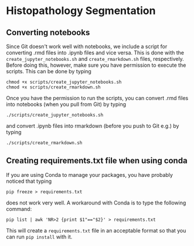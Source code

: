 # Histopathology Segmentation

## Converting notebooks
Since Git doesn't work well with notebooks, we include a script for converting .rmd files
into .ipynb files and vice versa. This is done with the `create_jupyter_notebooks.sh` and 
`create_rmarkdown.sh` files, respectively. Before doing this, however, make sure you have 
permission to execute the scripts. This can be done by typing 
```
chmod +x scripts/create_jupyter_notebooks.sh
chmod +x scripts/create_rmarkdown.sh
```
Once you have the permission to run the scripts, you can convert .rmd files into 
notebooks (when you pull from Git) by typing 
```
./scripts/create_jupyter_notebooks.sh
```
and convert .ipynb files into rmarkdown (before you push to Git e.g.) by typing 
```
./scripts/create_rmarkdown.sh
```

## Creating requirements.txt file when using conda
If you are using Conda to manage your packages, you have probably noticed that typing
```
pip freeze > requirements.txt
```
does not work very well. A workaround with Conda is to type the following command: 
```
pip list | awk 'NR>2 {print $1"=="$2}' > requirements.txt
```
This will create a `requirements.txt` file in an acceptable format so that you can 
run `pip install` with it. 
